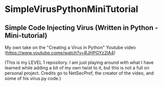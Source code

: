 # SimpleVirusPythonMiniTutorial
## Simple Code Injecting Virus (Written in Python - Mini-tutorial)
My own take on the "Creating a Virus in Python" Youtube video (https://www.youtube.come/watch?v=RJHPGYz2lA4)

(This is my LEVEL 1 repository. I am just playing around with what I have learned while adding a bit of my own twist to it, but this is not a full on personal project. Credits go to NetSecProf, the creator of the video, and some of his virus.py code.)
